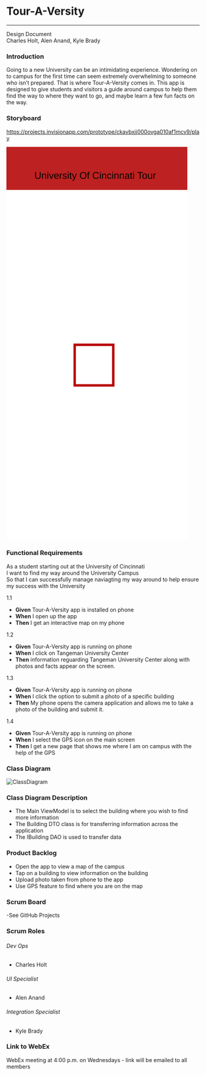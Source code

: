 # Tour-A-Versity
---
Design Document  
Charles Holt, Alen Anand, Kyle Brady

### Introduction
Going to a new University can be an intimidating experience. Wondering on to campus for the first time can seem extremely overwhelming to someone who isn’t prepared. That is where Tour-A-Versity comes in. This app is designed to give students and visitors a guide around campus to help them find the way to where they want to go, and maybe learn a few fun facts on the way.

### Storyboard

https://projects.invisionapp.com/prototype/ckavbxjj000ovga010af1mcv9/play

<img src="https://github.com/holtcl/Tour-A-Versity/blob/master/Artboard%201.svg">

### Functional Requirements

As a student starting out at the University of Cincinnati  
I want to find my way around the University Campus  
So that I can successfully manage naviagting my way around to help ensure my success with the University

1.1  
- **Given** Tour-A-Versity app is installed on phone
- **When** I open up the app
- **Then** I get an interactive map on my phone  
  
1.2  
- **Given** Tour-A-Versity app is running on phone  
- **When** I click on Tangeman University Center  
- **Then** information reguarding Tangeman University Center along with photos and facts appear on the screen.
  
1.3  
- **Given** Tour-A-Versity app is running on phone
- **When** I click the option to submit a photo of a specific building
- **Then** My phone opens the camera application and allows me to take a photo of the building and submit it.
  
1.4  
- **Given** Tour-A-Versity app is running on phone
- **When** I select the GPS icon on the main screen
- **Then** I get a new page that shows me where I am on campus with the help of the GPS

### Class Diagram
![ClassDiagram](https://user-images.githubusercontent.com/55214193/83365837-355ed880-a379-11ea-9cff-1f901489f286.png)

### Class Diagram Description

- The Main ViewModel is to select the building where you wish to find more information  
- The Building DTO class is for transferring information across the application
- The IBuilding DAO is used to transfer data 

### Product Backlog
- Open the app to view a map of the campus  
- Tap on a building to view information on the building  
- Upload photo taken from phone to the app  
- Use GPS feature to find where you are on the map  


### Scrum Board
-See GitHub Projects

### Scrum Roles

###### Dev Ops 
- Charles Holt  
###### UI Specialist
- Alen Anand  
###### Integration Specialist
- Kyle Brady  


### Link to WebEx
WebEx meeting at 4:00 p.m. on Wednesdays - link will be emailed to all members
